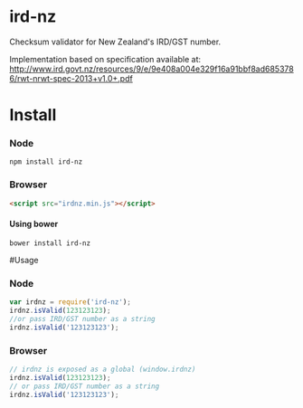 ird-nz
======

Checksum validator for New Zealand's IRD/GST number.

Implementation based on specification available at:
http://www.ird.govt.nz/resources/9/e/9e408a004e329f16a91bbf8ad6853786/rwt-nrwt-spec-2013+v1.0+.pdf

# Install
### Node
```
npm install ird-nz
```

### Browser
```html
<script src="irdnz.min.js"></script>
```

#### Using bower
```
bower install ird-nz
```

#Usage
### Node
```js
var irdnz = require('ird-nz');
irdnz.isValid(123123123);
//or pass IRD/GST number as a string
irdnz.isValid('123123123');
```

### Browser
```js
// irdnz is exposed as a global (window.irdnz)
irdnz.isValid(123123123);
// or pass IRD/GST number as a string
irdnz.isValid('123123123');
```


